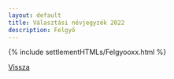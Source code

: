 ```yaml
---
layout: default
title: Választási névjegyzék 2022
description: Felgyő
---
```


{% include settlementHTMLs/Felgyooxx.html %}

[Vissza](../)